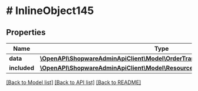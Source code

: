 # # InlineObject145

## Properties

Name | Type | Description | Notes
------------ | ------------- | ------------- | -------------
**data** | [**\OpenAPI\ShopwareAdminApiClient\Model\OrderTransactionCaptureRefundPosition**](OrderTransactionCaptureRefundPosition.md) |  | [optional]
**included** | [**\OpenAPI\ShopwareAdminApiClient\Model\Resource[]**](Resource.md) |  | [optional]

[[Back to Model list]](../../README.md#models) [[Back to API list]](../../README.md#endpoints) [[Back to README]](../../README.md)
